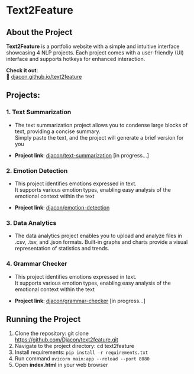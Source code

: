 # Text2Feature

## About the Project

**Text2Feature** is a portfolio website with a simple and intuitive interface showcasing 4 NLP projects. Each project comes with a user-friendly (UI) interface and supports hotkeys for enhanced interaction.


**Check it out**:\
🔗 [djacon.github.io/text2feature](https://djacon-text2feature.hf.space/)

## Projects:

### 1. Text Summarization

- The text summarization project allows you to condense large blocks of text, providing a concise summary.\
Simply paste the text, and the project will generate a brief version for you

- **Project link**: [djacon/text-summarization](https://github.com/Djacon/text-summarization) [in progress...]

### 2. Emotion Detection

- This project identifies emotions expressed in text.\
  It supports various emotion types, enabling easy analysis of the emotional context within the text

- **Project link**: [djacon/emotion-detection](https://github.com/Djacon/russian-emotion-detection)

### 3. Data Analytics

- The data analytics project enables you to upload and analyze files in .csv, .tsv, and .json formats. Built-in graphs and charts provide a visual representation of statistics and trends.

### 4. Grammar Checker

- This project identifies emotions expressed in text.\
  It supports various emotion types, enabling easy analysis of the emotional context within the text

- **Project link**: [djacon/grammar-checker](https://github.com/Djacon/russian-grammar-checker) [in progress...]


## Running the Project
1. Clone the repository: git clone https://github.com/Djacon/text2feature.git
2. Navigate to the project directory: cd text2feature
3. Install requirements: `pip install -r requirements.txt`
4. Run command `uvicorn main:app --reload --port 8080`
5. Open **index.html** in your web browser

